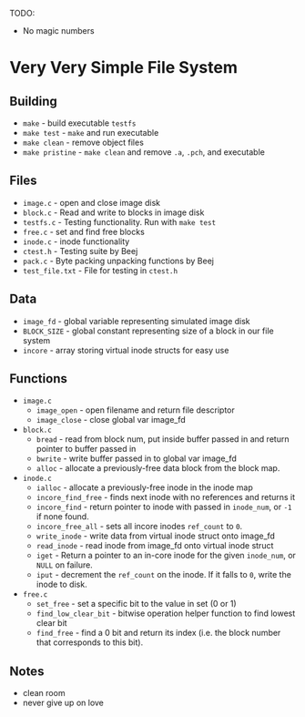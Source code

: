 TODO:
 * No magic numbers

# Very Very Simple File System

## Building

  * `make` - build executable `testfs`
  * `make test` - `make` and run executable
  * `make clean` - remove object files
  * `make pristine` - `make clean` and remove `.a`, `.pch`, and executable

## Files

* `image.c` - open and close image disk
* `block.c` - Read and write to blocks in image disk
* `testfs.c` - Testing functionality. Run with `make test`
* `free.c` - set and find free blocks
* `inode.c` - inode functionality
* `ctest.h` - Testing suite by Beej
* `pack.c` - Byte packing unpacking functions by Beej
* `test_file.txt` - File for testing in `ctest.h`

## Data

* `image_fd` - global variable representing simulated image disk
* `BLOCK_SIZE` - global constant representing size of a block in our file system
* `incore` - array storing virtual inode structs for easy use

## Functions

* `image.c`
  * `image_open` - open filename and return file descriptor
  * `image_close` - close global var image_fd
* `block.c`
  * `bread` - read from block num, put inside buffer passed in and return pointer to buffer passed in
  * `bwrite` - write buffer passed in to global var image_fd
  * `alloc` - allocate a previously-free data block from the block map.
* `inode.c`
  * `ialloc` - allocate a previously-free inode in the inode map
  * `incore_find_free` - finds next inode with no references and returns it
  * `incore_find` - return pointer to inode with passed in `inode_num`, or `-1` if none found.
  * `incore_free_all` - sets all incore inodes `ref_count` to `0`.
  * `write_inode` - write data from virtual inode struct onto image_fd
  * `read_inode` - read inode from image_fd onto virtual inode struct
  * `iget` -  Return a pointer to an in-core inode for the given `inode_num`, or `NULL` on failure.
  * `iput` - decrement the `ref_count` on the inode. If it falls to `0`, write the inode to disk.
* `free.c`
  * `set_free` - set a specific bit to the value in set (0 or 1)
  * `find_low_clear_bit` - bitwise operation helper function to find lowest clear bit
  * `find_free`  - find a 0 bit and return its index (i.e. the block number that corresponds to this bit).


## Notes

* clean room
* never give up on love
